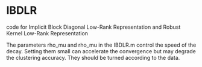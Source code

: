 # IBDLR
code for Implicit Block Diagonal Low-Rank Representation and Robust Kernel Low-Rank Representation

The parameters rho_mu and rho_mu in the IBDLR.m control the speed of the decay. 
Setting them small can accelerate the convergence but may degrade the clustering accuracy. They should be turned according to the data.
